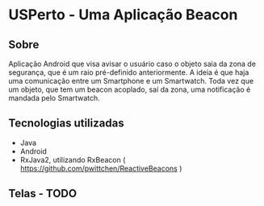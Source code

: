 # USPerto - Uma Aplicação Beacon
## Sobre
Aplicação Android que visa avisar o usuário caso o objeto saia da zona de segurança, que é um raio pré-definido anteriormente.
A ideia é que haja uma comunicação entre um Smartphone e um Smartwatch. Toda vez que um objeto, que tem um beacon acoplado, saí 
da zona, uma notificação é mandada pelo Smartwatch.


## Tecnologias utilizadas 
- Java
- Android
- RxJava2, utilizando RxBeacon ( https://github.com/pwittchen/ReactiveBeacons )

## Telas - TODO
